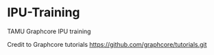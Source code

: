 # IPU-Training

TAMU Graphcore IPU training

Credit to Graphcore tutorials https://github.com/graphcore/tutorials.git
